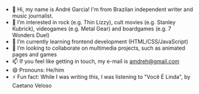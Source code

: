 - 👋 Hi, my name is André Garcia! I'm from Brazilan independent writer and music journalist.
- 👀 I’m interested in rock (e.g. Thin Lizzy), cult movies (e.g. Stanley Kubrick), videogames (e.g. Metal Gear) and boardgames (e.g. 7 Wonders Duel)
- 🌱 I’m currently learning frontend development (HTML/CSS/JavaScript)
- 💞️ I’m looking to collaborate on multimedia projects, such as animated pages and games 
- 📫 If you feel like getting in touch, my e-mail is amdreh@gmail.com
- 😄 Pronouns: He/him
- ⚡ Fun fact: While I was writing this, I was listening to "Você É Linda", by Caetano Veloso

<!---
"Find something to believe in; when you do, pass it on to the future" (Solid Snake)
--->
